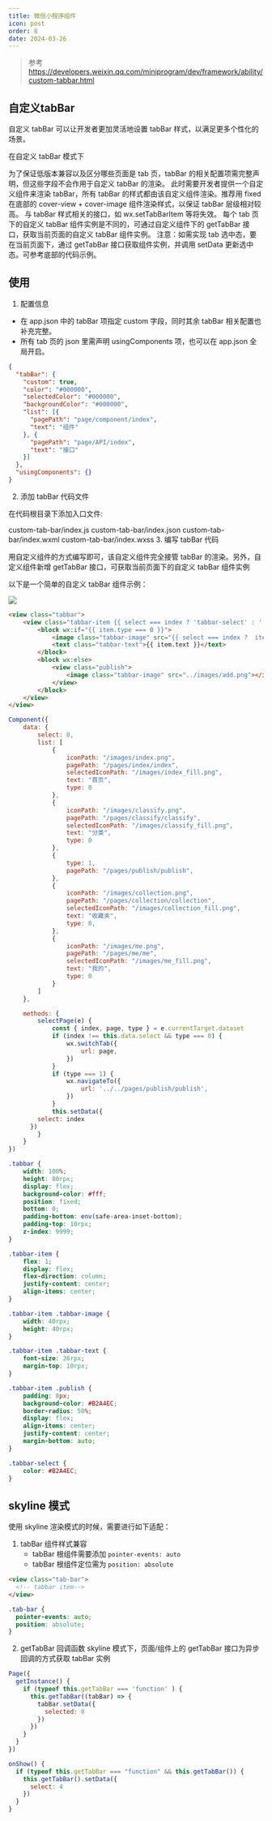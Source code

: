 ```yaml
---
title: 微信小程序组件
icon: post
order: 8
date: 2024-03-26
---
```


> 参考 https://developers.weixin.qq.com/miniprogram/dev/framework/ability/custom-tabbar.html

## 自定义tabBar

自定义 tabBar 可以让开发者更加灵活地设置 tabBar 样式，以满足更多个性化的场景。

在自定义 tabBar 模式下

为了保证低版本兼容以及区分哪些页面是 tab 页，tabBar 的相关配置项需完整声明，但这些字段不会作用于自定义 tabBar 的渲染。
此时需要开发者提供一个自定义组件来渲染 tabBar，所有 tabBar 的样式都由该自定义组件渲染。推荐用 fixed 在底部的 cover-view + cover-image 组件渲染样式，以保证 tabBar 层级相对较高。
与 tabBar 样式相关的接口，如 wx.setTabBarItem 等将失效。
每个 tab 页下的自定义 tabBar 组件实例是不同的，可通过自定义组件下的 getTabBar 接口，获取当前页面的自定义 tabBar 组件实例。
注意：如需实现 tab 选中态，要在当前页面下，通过 getTabBar 接口获取组件实例，并调用 setData 更新选中态。可参考底部的代码示例。

## 使用

1. 配置信息
+ 在 app.json 中的 tabBar 项指定 custom 字段，同时其余 tabBar 相关配置也补充完整。
+ 所有 tab 页的 json 里需声明 usingComponents 项，也可以在 app.json 全局开启。

``` json
{
  "tabBar": {
    "custom": true,
    "color": "#000000",
    "selectedColor": "#000000",
    "backgroundColor": "#000000",
    "list": [{
      "pagePath": "page/component/index",
      "text": "组件"
    }, {
      "pagePath": "page/API/index",
      "text": "接口"
    }]
  },
  "usingComponents": {}
}
```

2. 添加 tabBar 代码文件

在代码根目录下添加入口文件:

custom-tab-bar/index.js
custom-tab-bar/index.json
custom-tab-bar/index.wxml
custom-tab-bar/index.wxss
3. 编写 tabBar 代码

用自定义组件的方式编写即可，该自定义组件完全接管 tabBar 的渲染。另外，自定义组件新增 getTabBar 接口，可获取当前页面下的自定义 tabBar 组件实例

以下是一个简单的自定义 tabBar 组件示例：

![](https://qiniu.waite.wang/202403262041168.png)

``` html
<view class="tabbar">
	<view class="tabbar-item {{ select === index ? 'tabbar-select' : '' }}" wx:for="{{ list }}" wx:key="index" data-page="{{ item.pagePath }}" data-index="{{ index }}" data-type="{{ item.type }}" bindtap="selectPage">
		<block wx:if="{{ item.type === 0 }}">
			<image class="tabbar-image" src="{{ select === index ?  item.selectedIconPath : item.iconPath }}"></image>
			<text class="tabbar-text">{{ item.text }}</text>
		</block>
		<block wx:else>
			<view class="publish">
				<image class="tabbar-image" src="../images/add.png"></image>
			</view>
		</block>
	</view>
</view>
```

``` js
Component({
	data: {
		select: 0,
		list: [
			{
				iconPath: "/images/index.png",
				pagePath: "/pages/index/index",
				selectedIconPath: "/images/index_fill.png",
				text: "首页",
				type: 0
			},
			{
				iconPath: "/images/classify.png",
				pagePath: "/pages/classify/classify",
				selectedIconPath: "/images/classify_fill.png",
				text: "分类",
				type: 0
			},
			{
				type: 1,
				pagePath: "/pages/publish/publish",
			},
			{
				iconPath: "/images/collection.png",
				pagePath: "/pages/collection/collection",
				selectedIconPath: "/images/collection_fill.png",
				text: "收藏夹",
				type: 0,
			},
			{
				iconPath: "/images/me.png",
				pagePath: "/pages/me/me",
				selectedIconPath: "/images/me_fill.png",
				text: "我的",
				type: 0
			}
		]
	},

	methods: {
		selectPage(e) {
			const { index, page, type } = e.currentTarget.dataset
			if (index !== this.data.select && type === 0) {
				wx.switchTab({
					url: page,
				})
			}
			if (type === 1) {
				wx.navigateTo({
					url: '../../pages/publish/publish',
				})
			}
			this.setData({
        select: index
      })
		}
	}
})
```

``` css
.tabbar {
	width: 100%;
	height: 80rpx;
	display: flex;
	background-color: #fff;
	position: fixed;
	bottom: 0;
	padding-bottom: env(safe-area-inset-bottom);
	padding-top: 10rpx;
	z-index: 9999;
}

.tabbar-item {
	flex: 1;
	display: flex;
	flex-direction: column;
	justify-content: center;
	align-items: center;
}

.tabbar-item .tabbar-image {
	width: 40rpx;
	height: 40rpx;
}

.tabbar-item .tabbar-text {
	font-size: 26rpx;
	margin-top: 10rpx;
}

.tabbar-item .publish {
	padding: 8px;
	background-color: #B2A4EC;
	border-radius: 50%;
	display: flex;
	align-items: center;
	justify-content: center;
	margin-bottom: auto;
}

.tabbar-select {
	color: #B2A4EC;
}
```

## skyline 模式

使用 skyline 渲染模式的时候，需要进行如下适配：

1. tabBar 组件样式兼容
    + tabBar 根组件需要添加 `pointer-events: auto`
    + tabBar 根组件定位需为 `position: absolute`

``` html
<view class="tab-bar">
  <!-- tabbar item-->
</view>
```

``` css
.tab-bar {
  pointer-events: auto;
  position: absolute;
}
```

2. getTabBar 回调函数
skyline 模式下，页面/组件上的 getTabBar 接口为异步回调的方式获取 tabBar 实例

``` js
Page({
  getInstance() {
    if (typeof this.getTabBar === 'function' ) {
      this.getTabBar((tabBar) => {
        tabBar.setData({
          selected: 0
        })
      })
    }
  }
})
```

``` js
onShow() {
  if (typeof this.getTabBar === "function" && this.getTabBar()) {
    this.getTabBar().setData({
      select: 4
    })
  }
}
```